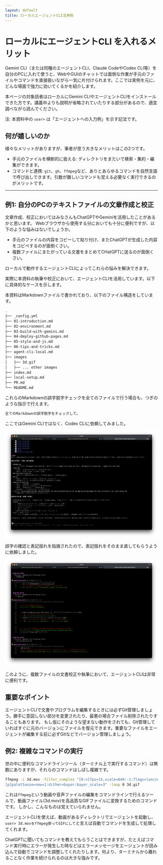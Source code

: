 ```yaml
---
layout: default
title: ローカルエージェントCLI活用術
---
```


# ローカルにエージェントCLI を入れるメリット

Gemini CLI（または同種のエージェントCLI、Claude CodeやCodex CLI等）を自分のPCに入れて使うと、WebやGUIのチャットでは面倒な作業が手元のファイルやコマンドを直接扱いながら一気に片付けられます。ここでは実例を元に、どんな場面で強力に効いてくるかを紹介します。

本ページの対象読者はローカルにGemini CLIやエージェントCLIをインストールできた方です。講義中よりも説明が省略されていたりする部分があるので、適宜調べながら読んでください。

注: 本資料中の `user>` は「エージェントへの入力例」を示す記法です。

## 何が嬉しいのか

様々なメリットがありますが、筆者が思う大きなメリットはこの2つです。

- 手元のファイルを横断的に扱える: ディレクトリをまたいで検索・集約・編集ができます。
- コマンドと連携: `git`、`gh`、`ffmpeg`など、ありとあらゆるコマンドを自然言語で呼び出しできます。引数が難しいコマンドも覚える必要なく実行できるのがメリットです。

---

## 例1: 自分のPCのテキストファイルの文章作成と校正

文章作成、校正においてはみなさんもChatGPTやGeminiを活用したことがあるかと思います。
Webブラウザから使用する分においても十分に便利ですが、以下のような悩みはないでしょうか。

- 手元のファイルの内容をコピーして貼り付け、またChatGPTが生成した内容をコピペするのが面倒くさい。
- 複数ファイルにまたがっている文書をまとめてCHatGPTに送るのが面倒くさい。

ローカルで動作するエージェントCLIによってこれらの悩みを解決できます。

実際に本資料の執筆や校正において、エージェントCLIを活用しています。以下に具体的なケースを示します。

本資料はMarkdownファイルで書かれており、以下のファイル構造をしています。

```bash
.
├── _config.yml
├── 01-introduction.md
├── 02-environment.md
├── 03-build-with-gemini.md
├── 04-deploy-github-pages.md
├── 05-style-and-js.md
├── 06-tips-and-tricks.md
├── agent-cli-local.md
├── images
│   ├── 3d.gif
│   ├── ... other images
├── index.md
├── local-setup.md
├── PR.md
└── README.md
```

これらのMarkdownの誤字脱字チェックを全てのファイルで行う場合も、つぎのような指示で行えます。


```bash
全てのMarkdownの誤字脱字をチェックして。
```

ここではGemini CLIではなく、Codex CLIに依頼してみました。

![Codex Proofread](./images/codex-proofread.png)

誤字の確認と表記揺れを指摘されたので、表記揺れをそのまま直してもらうように依頼しました。

![Codex Fixing](./images/codex-fixing.png)

このように、複数ファイルの文書校正や執筆において、エージェントCLIは非常に便利です。

## 重要なポイント

エージェントCLIで文書やプログラムを編集するときには必ずGit管理しましょう。勝手に意図しない部分を変更されたり、最悪の場合ファイル削除されたりすることもあります。
もし仮にそのような望まない動作をされても、Git管理していればすぐに元のバージョンにファイルを復元できます。重要なファイルをエージェントが編集する前に必ずGitなどでバージョン管理しましょう。

## 例2: 複雑なコマンドの実行

世の中に便利なコマンドラインツール（ターミナル上で実行するコマンド）は無数にありますが、それらのコマンドはしばし複雑です。

```bash
ffmpeg -i 3d.mov -filter_complex "[0:v]fps=15,scale=640:-1:flags=lanczos,split[a][b];[a]palettegen=stats_mode=full[p];[b]
[p]paletteuse=new=1:dither=bayer:bayer_scale=3" -loop 0 3d.gif
```

これは`ffmpeg`という動画や音声ファイルの編集をコマンドラインで行えるツールで、動画ファイル(3d.mov)を高品質なGIFファイルに変換するためのコマンドです。
しかし、こんなものは覚えていられません。

エージェントCLIを使えば、動画があるディレクトリでエージェントを起動し、`user> 3d.movをffmpeg使ってGIFにして`と言えば自動でコマンドを生成して処理してくれます。

ChatGPTに聞いてもコマンドを教えてもらうことはできますが、たとえばコマンド実行時にエラーが発生した時などはエラーメッセージをエージェントが読み込んで自動でコマンドを調整してくれたりします。何より、ターミナルから離れることなく作業を続けられるのは大きな強みです。

